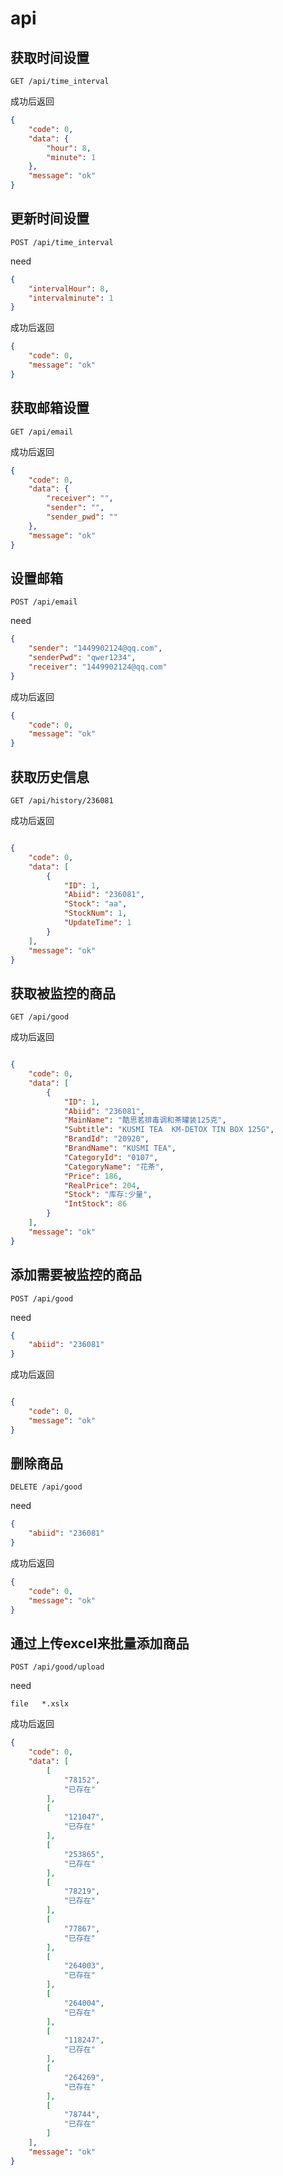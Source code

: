 # api

## 获取时间设置

`GET /api/time_interval`

成功后返回

```json
{
    "code": 0,
    "data": {
        "hour": 8,
        "minute": 1
    },
    "message": "ok"
}
```

## 更新时间设置

`POST /api/time_interval`

need

```json
{
    "intervalHour": 8,
    "intervalminute": 1
}
```

成功后返回

```json
{
    "code": 0,
    "message": "ok"
}
```

## 获取邮箱设置

`GET /api/email`

成功后返回

```json
{
    "code": 0,
    "data": {
        "receiver": "",
        "sender": "",
        "sender_pwd": ""
    },
    "message": "ok"
}
```

## 设置邮箱

`POST /api/email`

need

```json
{
    "sender": "1449902124@qq.com",
    "senderPwd": "qwer1234",
    "receiver": "1449902124@qq.com"
}
```

成功后返回

```json
{
    "code": 0,
    "message": "ok"
}
```

## 获取历史信息

`GET /api/history/236081`

成功后返回

```json

{
    "code": 0,
    "data": [
        {
            "ID": 1,
            "Abiid": "236081",
            "Stock": "aa",
            "StockNum": 1,
            "UpdateTime": 1
        }
    ],
    "message": "ok"
}

```

## 获取被监控的商品

`GET /api/good`

成功后返回

```json

{
    "code": 0,
    "data": [
        {
            "ID": 1,
            "Abiid": "236081",
            "MainName": "酷思茗排毒调和茶罐装125克",
            "Subtitle": "KUSMI TEA  KM-DETOX TIN BOX 125G",
            "BrandId": "20920",
            "BrandName": "KUSMI TEA",
            "CategoryId": "0107",
            "CategoryName": "花茶",
            "Price": 186,
            "RealPrice": 204,
            "Stock": "库存:少量",
            "IntStock": 86
        }
    ],
    "message": "ok"
}
```

## 添加需要被监控的商品

`POST /api/good`

need

```json
{
    "abiid": "236081"
}
```

成功后返回

```json

{
    "code": 0,
    "message": "ok"
}
```

## 删除商品

`DELETE /api/good`

need

```json
{
    "abiid": "236081"
}
```

成功后返回

```json
{
    "code": 0,
    "message": "ok"
}
```

## 通过上传excel来批量添加商品

`POST /api/good/upload`

need 

```
file   *.xslx
```

成功后返回

```json
{
    "code": 0,
    "data": [
        [
            "78152",
            "已存在"
        ],
        [
            "121047",
            "已存在"
        ],
        [
            "253865",
            "已存在"
        ],
        [
            "78219",
            "已存在"
        ],
        [
            "77867",
            "已存在"
        ],
        [
            "264003",
            "已存在"
        ],
        [
            "264004",
            "已存在"
        ],
        [
            "118247",
            "已存在"
        ],
        [
            "264269",
            "已存在"
        ],
        [
            "78744",
            "已存在"
        ]
    ],
    "message": "ok"
}
```
